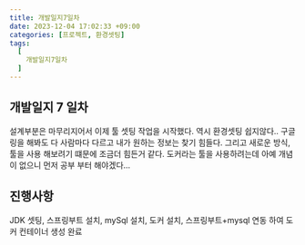 ```yaml
---
title: 개발일지7일차
date: 2023-12-04 17:02:33 +09:00
categories: [프로젝트, 환경셋팅]
tags:
  [
    개발일지7일차
  ]
---
```


## 개발일지 7 일차
<p>설계부분은 마무리지어서 이제 툴 셋팅 작업을 시작했다. 역시 환경셋팅 쉽지않다.. 구글링을 해봐도 다 사람마다 다르고 내가 원하는 정보는 찾기 힘들다. 그리고 새로운 방식,툴을 사용 해보려기 떄문에
    조금더 힘든거 같다. 도커라는 툴을 사용하려는데 아예 개념이 없으니 먼저 공부 부터 해야겠다... </p>


## 진행사항

<p>JDK 셋팅, 스프링부트 설치, mySql 설치, 도커 설치, 스프링부트+mysql 연동 하여 도커 컨테이너 생성 완료 </p>








